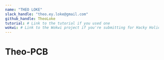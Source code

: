 ```yaml
---
name: "THEO LOKE"
slack_handle: "theo.ey.loke@gmail.com"
github_handle: TheoLoke
tutorial: # Link to the tutorial if you used one
wokwi: # Link to the Wokwi project if you're submitting for Hacky Holidays
---
```


# Theo-PCB

<!-- My board uses electric components like resistors and capacitors. We are making a light chaser where lights light up one after the other. Mine will bright up red and white lights. -->

<!-- $69.19 -->

<!-- It was a bit challenging to make my maple leaf look like the leaf of the Canadian flag which was my design but I figured out I could use symmetry. The colors I used for my lights were red and white from the flag. -->

